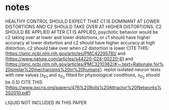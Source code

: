 # notes

HEALTHY CONTROL SHOULD EXPECT THAT C1 IS DOMINANT AT LOWER DISTORTIONS AND C2 SHOULD TAKE OVER AT HIGHER DISTORTIONS,
C2 SHOULD BE APPLIED AFTER C1 IS APPLIED, psychotic behavior would be c2 taking over at lower and lower distortions,
or c1 should have higher accuracy at lower distortion and c2 should have higher accuracy at high distortion,
c2 should take over when c2 distortion is lower
CITE THIS: [https://pmc.ncbi.nlm.nih.gov/articles/PMC4229578]/ and [https://www.nature.com/articles/s44220-024-00220-6] and
[https://pmc.ncbi.nlm.nih.gov/articles/PMC3210362/#:~:text=Rationale,for%20similar%20mechanisms%20in%20humans].
replot isolated neuron tests with new values ($s_{D_{1}}$ and $s_{D_{2}}$ fitted for physiological conditions, $s_{D_{2}}$ should be 0.5)
CITE THIS [https://www.oxcns.org/papers/476%20Rolls%20Attractor%20Networks%202010.pdf]

LIQUID NOT INCLUDED IN THIS PAPER
